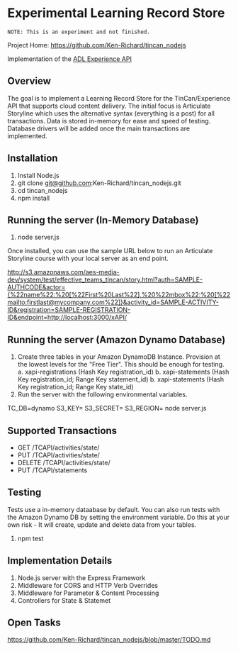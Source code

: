 # Experimental Learning Record Store

`NOTE: This is an experiment and not finished.`

Project Home: <https://github.com/Ken-Richard/tincan_nodejs>

Implementation of the
[ADL Experience API](https://github.com/adlnet/xAPI-Spec/blob/master/xAPI.md)

## Overview

The goal is to implement a Learning Record Store for the
TinCan/Experience API that supports cloud content delivery.
The initial focus is Articulate Storyline which uses the
alternative syntax (everything is a post) for all transactions.
Data is stored in-memory for ease and speed of testing. Database
drivers will be added once the main transactions are implemented.

## Installation

1. Install Node.js
2. git clone git@github.com:Ken-Richard/tincan_nodejs.git
3. cd tincan_nodejs
4. npm install

## Running the server (In-Memory Database)

1. node server.js

Once installed, you can use the sample URL below to run an
Articulate Storyline course with your local server as an
end point.

<http://s3.amazonaws.com/aes-media-dev/system/test/effective_teams_tincan/story.html?auth=SAMPLE-AUTHCODE&actor={%22name%22:%20[%22First%20Last%22],%20%22mbox%22:%20[%22mailto:firstlast@mycompany.com%22]}&activity_id=SAMPLE-ACTIVITY-ID&registration=SAMPLE-REGISTRATION-ID&endpoint=http://localhost:3000/xAPI/>

## Running the server (Amazon Dynamo Database)

1. Create three tables in your Amazon DynamoDB Instance. Provision at the lowest levels for the "Free Tier". This should be enough for testing.
  a. xapi-registrations (Hash Key registration_id)
  b. xapi-statements (Hash Key registration_id; Range Key statement_id)
  b. xapi-statements (Hash Key registration_id; Range Key state_id)
2. Run the server with the following environmental variables.

TC_DB=dynamo S3_KEY=<Key> S3_SECRET=<Secret> S3_REGION=<Region> node server.js

## Supported Transactions

* GET    /TCAPI/activities/state/
* PUT    /TCAPI/activities/state/
* DELETE /TCAPI/activities/state/
* PUT    /TCAPI/statements

## Testing

Tests use a in-memory dataabase by default. You can also run tests with the Amazon Dynamo DB by setting the environment
variable. Do this at your own risk - It will create, update and delete data from your tables.

1. npm test


## Implementation Details

1. Node.js server with the Express Framework
2. Middleware for CORS and HTTP Verb Overrides
3. Middleware for Parameter & Content Processing
4. Controllers for State & Statemet

## Open Tasks

<https://github.com/Ken-Richard/tincan_nodejs/blob/master/TODO.md>
